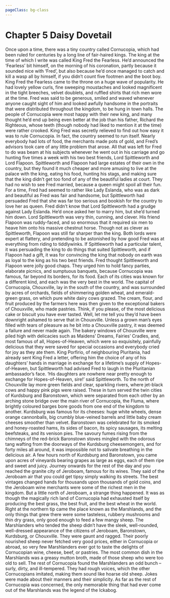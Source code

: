```yaml
---
pageClass: bg-class
---
```


# Chapter 5 Daisy Dovetail 

Once upon a time, there was a tiny country called Cornucopia, which had been ruled for centuries by a long line of fair-haired kings. The king at the time of which I write was called King Fred the Fearless. He’d announced the ‘Fearless’ bit himself, on the morning of his coronation, partly because it sounded nice with ‘Fred’, but also because he’d once managed to catch and kill a wasp all by himself, if you didn’t count five footmen and the boot boy.
King Fred the Fearless came to the throne on a huge wave of popularity. He had lovely yellow curls, fine sweeping moustaches and looked magnificent in the tight breeches, velvet doublets, and ruffled shirts that rich men wore at the time. Fred was said to be generous, smiled and waved whenever anyone caught sight of him and looked awfully handsome in the portraits that were distributed throughout the kingdom, to be hung in town halls. The people of Cornucopia were most happy with their new king, and many thought he’d end up being even better at the job than his father, Richard the Righteous, whose teeth (though nobody had liked to mention it at the time) were rather crooked.
King Fred was secretly relieved to find out how easy it was to rule Cornucopia. In fact, the country seemed to run itself. Nearly everybody had lots of food, the merchants made pots of gold, and Fred’s advisors took care of any little problem that arose. All that was left for Fred to do was beam at his subjects whenever he went out in his carriage and go hunting five times a week with his two best friends, Lord Spittleworth and Lord Flapoon.
Spittleworth and Flapoon had large estates of their own in the country, but they found it much cheaper and more amusing to live at the palace with the king, eating his food, hunting his stags, and making sure that the king didn’t get too fond of any of the beautiful ladies at court. They had no wish to see Fred married, because a queen might spoil all their fun. For a time, Fred had seemed to rather like Lady Eslanda, who was as dark and beautiful as Fred was fair and handsome, but Spittleworth had persuaded Fred that she was far too serious and bookish for the country to love her as queen. Fred didn’t know that Lord Spittleworth had a grudge against Lady Eslanda. He’d once asked her to marry him, but she’d turned him down.
Lord Spittleworth was very thin, cunning, and clever. His friend Flapoon was ruddy-faced, and so enormous that it required six men to heave him onto his massive chestnut horse. Though not as clever as Spittleworth, Flapoon was still far sharper than the king.
Both lords were expert at flattery, and pretending to be astonished by how good Fred was at everything from riding to tiddlywinks. If Spittleworth had a particular talent, it was persuading the king to do things that suited Spittleworth, and if Flapoon had a gift, it was for convincing the king that nobody on earth was as loyal to the king as his two best friends.
Fred thought Spittleworth and Flapoon were jolly good chaps. They urged him to hold fancy parties, elaborate picnics, and sumptuous banquets, because Cornucopia was famous, far beyond its borders, for its food. Each of its cities was known for a different kind, and each was the very best in the world.
The capital of Cornucopia, Chouxville, lay in the south of the country, and was surrounded by acres of orchards, fields of shimmering golden wheat, and emerald-green grass, on which pure white dairy cows grazed. The cream, flour, and fruit produced by the farmers here was then given to the exceptional bakers of Chouxville, who made pastries.
Think, if you please, of the most delicious cake or biscuit you have ever tasted. Well, let me tell you they’d have been downright ashamed to serve that in Chouxville. Unless a grown man’s eyes filled with tears of pleasure as he bit into a Chouxville pastry, it was deemed a failure and never made again. The bakery windows of Chouxville were piled high with delicacies such as Maidens’ Dreams, Fairies’ Cradles, and, most famous of all, Hopes-of-Heaven, which were so exquisitely, painfully delicious that they were saved for special occasions and everybody cried for joy as they ate them. King Porfirio, of neighbouring Pluritania, had already sent King Fred a letter, offering him the choice of any of his daughters’ hands in marriage in exchange for a lifetime’s supply of Hopes-of-Heaven, but Spittleworth had advised Fred to laugh in the Pluritanian ambassador’s face.
‘His daughters are nowhere near pretty enough to exchange for Hopes-of-Heaven, sire!’ said Spittleworth.
To the north of Chouxville lay more green fields and clear, sparkling rivers, where jet-black cows and happy pink pigs were raised. These in turn served the twin cities of Kurdsburg and Baronstown, which were separated from each other by an arching stone bridge over the main river of Cornucopia, the Fluma, where brightly coloured barges bore goods from one end of the kingdom to another.
Kurdsburg was famous for its cheeses: huge white wheels, dense orange cannonballs, big crumbly blue-veined barrels and little baby cream cheeses smoother than velvet.
Baronstown was celebrated for its smoked and honey-roasted hams, its sides of bacon, its spicy sausages, its melting beefsteaks, and its venison pies.
The savoury fumes rising from the chimneys of the red-brick Baronstown stoves mingled with the odorous tang wafting from the doorways of the Kurdsburg cheesemongers, and for forty miles all around, it was impossible not to salivate breathing in the delicious air.
A few hours north of Kurdsburg and Baronstown, you came upon acres of vineyards bearing grapes as large as eggs, each of them ripe and sweet and juicy. Journey onwards for the rest of the day and you reached the granite city of Jeroboam, famous for its wines. They said of the Jeroboam air that you could get tipsy simply walking its streets. The best vintages changed hands for thousands upon thousands of gold coins, and the Jeroboam wine merchants were some of the richest men in the kingdom.
But a little north of Jeroboam, a strange thing happened. It was as though the magically rich land of Cornucopia had exhausted itself by producing the best grass, the best fruit, and the best wheat in the world. Right at the northern tip came the place known as the Marshlands, and the only things that grew there were some tasteless, rubbery mushrooms and thin dry grass, only good enough to feed a few mangy sheep.
The Marshlanders who tended the sheep didn’t have the sleek, well-rounded, well-dressed appearance of the citizens of Jeroboam, Baronstown, Kurdsburg, or Chouxville. They were gaunt and ragged. Their poorly nourished sheep never fetched very good prices, either in Cornucopia or abroad, so very few Marshlanders ever got to taste the delights of Cornucopian wine, cheese, beef, or pastries. The most common dish in the Marshlands was a greasy mutton broth, made of those sheep who were too old to sell.
The rest of Cornucopia found the Marshlanders an odd bunch – surly, dirty, and ill-tempered. They had rough voices, which the other Cornucopians imitated, making them sound like hoarse old sheep. Jokes were made about their manners and their simplicity. As far as the rest of Cornucopia was concerned, the only memorable thing that had ever come out of the Marshlands was the legend of the Ickabog.